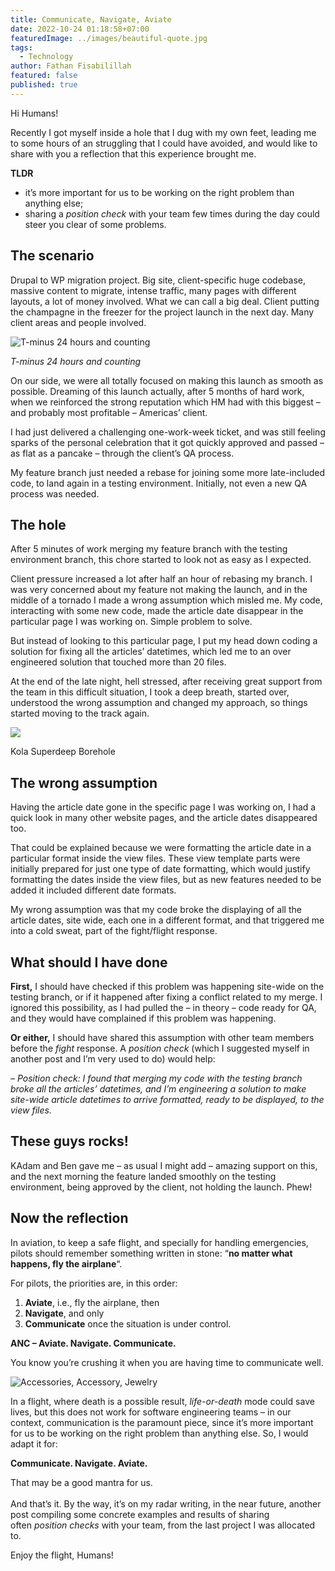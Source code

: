```yaml
---
title: Communicate, Navigate, Aviate
date: 2022-10-24 01:18:58+07:00
featuredImage: ../images/beautiful-quote.jpg
tags:
  - Technology
author: Fathan Fisabilillah
featured: false
published: true
---
```

Hi Humans!

Recently I got myself inside a hole that I dug with my own feet, leading me to some hours of an struggling that I could have avoided, and would like to share with you a reflection that this experience brought me.

**TLDR**

* it’s more important for us to be working on the right problem than anything else;
* sharing a *position check* with your team few times during the day could steer you clear of some problems.

## The scenario

Drupal to WP migration project. Big site, client-specific huge codebase, massive content to migrate, intense traffic, many pages with different layouts, a lot of money involved. What we can call a big deal. Client putting the champagne in the freezer for the project launch in the next day. Many client areas and people involved.

![T-minus 24 hours and counting](https://hmn.md/tachyon/sites/9/2022/04/151022224102-nasa-space-launch-system-rocket-mars-vstan-orig-cws-00003329-scaled.jpg?fit=1024%2C1024)

*T-minus 24 hours and counting*

On our side, we were all totally focused on making this launch as smooth as possible. Dreaming of this launch actually, after 5 months of hard work, when we reinforced the strong reputation which HM had with this biggest – and probably most profitable – Americas’ client.

I had just delivered a challenging one-work-week ticket, and was still feeling sparks of the personal celebration that it got quickly approved and passed – as flat as a pancake – through the client’s QA process.

My feature branch just needed a rebase for joining some more late-included code, to land again in a testing environment. Initially, not even a new QA process was needed.

## The hole

After 5 minutes of work merging my feature branch with the testing environment branch, this chore started to look not as easy as I expected.

Client pressure increased a lot after half an hour of rebasing my branch. I was very concerned about my feature not making the launch, and in the middle of a tornado I made a wrong assumption which misled me. My code, interacting with some new code, made the article date disappear in the particular page I was working on. Simple problem to solve.

But instead of looking to this particular page, I put my head down coding a solution for fixing all the articles’ datetimes, which led me to an over engineered solution that touched more than 20 files.

At the end of the late night, hell stressed, after receiving great support from the team in this difficult situation, I took a deep breath, started over, understood the wrong assumption and changed my approach, so things started moving to the track again.

![](https://hmn.md/tachyon/sites/9/2022/04/5d963eded6d2ef00267cb03c.jpeg?fit=1024%2C600)

Kola Superdeep Borehole

## The wrong assumption

Having the article date gone in the specific page I was working on, I had a quick look in many other website pages, and the article dates disappeared too.

That could be explained because we were formatting the article date in a particular format inside the view files. These view template parts were initially prepared for just one type of date formatting, which would justify formatting the dates inside the view files, but as new features needed to be added it included different date formats.

My wrong assumption was that my code broke the displaying of all the article dates, site wide, each one in a different format, and that triggered me into a cold sweat, part of the fight/flight response.

## What should I have done

**First,** I should have checked if this problem was happening site-wide on the testing branch, or if it happened after fixing a conflict related to my merge. I ignored this possibility, as I had pulled the – in theory – code ready for QA, and they would have complained if this problem was happening.

**Or either,** I should have shared this assumption with other team members before the *fight* response. A *position check* (which I suggested myself in another post and I’m very used to do) would help:

*– Position check: I found that merging my code with the testing branch broke all the articles’ datetimes, and I’m engineering a solution to make site-wide article datetimes to arrive formatted, ready to be displayed, to the view files.*

## These guys rocks!

KAdam and Ben gave me – as usual I might add – amazing support on this, and the next morning the feature landed smoothly on the testing environment, being approved by the client, not holding the launch. Phew!

## Now the reflection

In aviation, to keep a safe flight, and specially for handling emergencies, pilots should remember something written in stone: “**no matter what happens, fly the airplane**“.

For pilots, the priorities are, in this order:

1. **Aviate**, i.e., fly the airplane, then
2. **Navigate**, and only
3. **Communicate** once the situation is under control.

**ANC – Aviate. Navigate. Communicate.**

You know you’re crushing it when you are having time to communicate well.

![Accessories, Accessory, Jewelry](https://hmn.md/tachyon/sites/9/2022/04/pasted-image-0-1.png)

In a flight, where death is a possible result, *life-or-death* mode could save lives, but this does not work for software engineering teams – in our context, communication is the paramount piece, since it’s more important for us to be working on the right problem than anything else. So, I would adapt it for:

**Communicate. Navigate. Aviate.**

That may be a good mantra for us.\
\
And that’s it. By the way, it’s on my radar writing, in the near future, another post compiling some concrete examples and results of sharing often *position checks* with your team, from the last project I was allocated to.

Enjoy the flight, Humans!